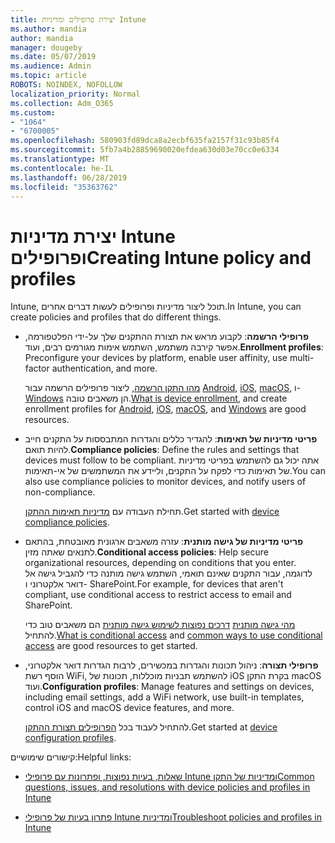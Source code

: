 ```yaml
---
title: יצירת פרופילים ומדיניות Intune
ms.author: mandia
author: mandia
manager: dougeby
ms.date: 05/07/2019
ms.audience: Admin
ms.topic: article
ROBOTS: NOINDEX, NOFOLLOW
localization_priority: Normal
ms.collection: Adm_O365
ms.custom:
- "1064"
- "6700005"
ms.openlocfilehash: 580903fd89dca8a2ecbf635fa2157f31c93b85f4
ms.sourcegitcommit: 5fb7a4b28859690020efdea630d03e70cc0e6334
ms.translationtype: MT
ms.contentlocale: he-IL
ms.lasthandoff: 06/28/2019
ms.locfileid: "35363762"
---
```

# <a name="creating-intune-policy-and-profiles"></a><span data-ttu-id="aa159-102">יצירת מדיניות Intune ופרופילים</span><span class="sxs-lookup"><span data-stu-id="aa159-102">Creating Intune policy and profiles</span></span>

<span data-ttu-id="aa159-103">Intune, תוכל ליצור מדיניות ופרופילים לעשות דברים אחרים.</span><span class="sxs-lookup"><span data-stu-id="aa159-103">In Intune, you can create policies and profiles that do different things.</span></span>

- <span data-ttu-id="aa159-104">**פרופילי הרשמה**: לקבוע מראש את תצורת ההתקנים שלך על-ידי הפלטפורמה, אפשר קירבה משתמש, השתמש אימות מגורמים רבים, ועוד.</span><span class="sxs-lookup"><span data-stu-id="aa159-104">**Enrollment profiles**: Preconfigure your devices by platform, enable user affinity, use multi-factor authentication, and more.</span></span>

  <span data-ttu-id="aa159-105">[מהו התקן הרשמה](https://docs.microsoft.com/intune/device-enrollment), ליצור פרופילים הרשמה עבור [Android](https://docs.microsoft.com/intune/android-enroll), [iOS](https://docs.microsoft.com/intune/ios-enroll), [macOS](https://docs.microsoft.com/intune/macos-enroll), ו- [Windows](https://docs.microsoft.com/intune/windows-enrollment-methods) הן משאבים טובה.</span><span class="sxs-lookup"><span data-stu-id="aa159-105">[What is device enrollment](https://docs.microsoft.com/intune/device-enrollment), and create enrollment profiles for [Android](https://docs.microsoft.com/intune/android-enroll), [iOS](https://docs.microsoft.com/intune/ios-enroll), [macOS](https://docs.microsoft.com/intune/macos-enroll), and [Windows](https://docs.microsoft.com/intune/windows-enrollment-methods) are good resources.</span></span>

- <span data-ttu-id="aa159-106">**פריטי מדיניות של תאימות**: להגדיר כללים והגדרות המתבססות על התקנים חייב להיות תואם.</span><span class="sxs-lookup"><span data-stu-id="aa159-106">**Compliance policies**: Define the rules and settings that devices must follow to be compliant.</span></span> <span data-ttu-id="aa159-107">אתה יכול גם להשתמש בפריטי מדיניות של תאימות כדי לפקח על התקנים, וליידע את המשתמשים של אי-תאימות.</span><span class="sxs-lookup"><span data-stu-id="aa159-107">You can also use compliance policies to monitor devices, and notify users of non-compliance.</span></span>

  <span data-ttu-id="aa159-108">תחילת העבודה עם [מדיניות תאימות ההתקן](https://docs.microsoft.com/intune/device-compliance-get-started).</span><span class="sxs-lookup"><span data-stu-id="aa159-108">Get started with [device compliance policies](https://docs.microsoft.com/intune/device-compliance-get-started).</span></span>
- <span data-ttu-id="aa159-109">**פריטי מדיניות של גישה מותנית**: עזרה משאבים ארגונית מאובטחת, בהתאם לתנאים שאתה מזין.</span><span class="sxs-lookup"><span data-stu-id="aa159-109">**Conditional access policies**: Help secure organizational resources, depending on conditions that you enter.</span></span> <span data-ttu-id="aa159-110">לדוגמה, עבור התקנים שאינם תואמי, השתמש גישה מותנה כדי להגביל גישה אל דואר אלקטרוני ו- SharePoint.</span><span class="sxs-lookup"><span data-stu-id="aa159-110">For example, for devices that aren't compliant, use conditional access to restrict access to email and SharePoint.</span></span>

  <span data-ttu-id="aa159-111">[מהי גישה מותנית](https://docs.microsoft.com/intune/conditional-access) [דרכים נפוצות לשימוש גישה מותנית](https://docs.microsoft.com/intune/conditional-access-intune-common-ways-use) הם משאבים טוב כדי להתחיל.</span><span class="sxs-lookup"><span data-stu-id="aa159-111">[What is conditional access](https://docs.microsoft.com/intune/conditional-access) and [common ways to use conditional access](https://docs.microsoft.com/intune/conditional-access-intune-common-ways-use) are good resources to get started.</span></span>

- <span data-ttu-id="aa159-112">**פרופילי תצורה**: ניהול תכונות והגדרות במכשירים, לרבות הגדרות דואר אלקטרוני, הוסף רשת WiFi, להשתמש תבניות מוכללות, תכונות של iOS בקרת התקן macOS ועוד.</span><span class="sxs-lookup"><span data-stu-id="aa159-112">**Configuration profiles**: Manage features and settings on devices, including email settings, add a WiFi network, use built-in templates, control iOS and macOS device features, and more.</span></span>

  <span data-ttu-id="aa159-113">להתחיל לעבוד בכל [הפרופילים תצורת ההתקן](https://docs.microsoft.com/intune/device-profiles).</span><span class="sxs-lookup"><span data-stu-id="aa159-113">Get started at [device configuration profiles](https://docs.microsoft.com/intune/device-profiles).</span></span>

<span data-ttu-id="aa159-114">קישורים שימושיים:</span><span class="sxs-lookup"><span data-stu-id="aa159-114">Helpful links:</span></span>

- [<span data-ttu-id="aa159-115">שאלות, בעיות נפוצות, ופתרונות עם פרופילי Intune ומדיניות של התקן</span><span class="sxs-lookup"><span data-stu-id="aa159-115">Common questions, issues, and resolutions with device policies and profiles in Intune</span></span>](https://docs.microsoft.com/intune/device-profile-troubleshoot)

- [<span data-ttu-id="aa159-116">פתרון בעיות של פרופילי Intune ומדיניות</span><span class="sxs-lookup"><span data-stu-id="aa159-116">Troubleshoot policies and profiles in Intune</span></span>](https://docs.microsoft.com/intune/troubleshoot-policies-in-microsoft-intune)
